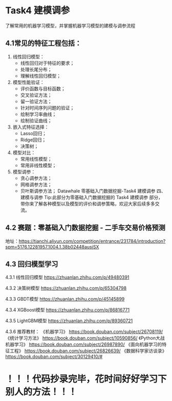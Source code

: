 # Task4 建模调参
了解常用的机器学习模型，并掌握机器学习模型的建模与调参流程

## 4.1常见的特征工程包括：
1.  线性回归模型： 
	-  线性回归对于特征的要求；
	-  处理长尾分布；
	-  理解线性回归模型；
2.  模型性能验证： 
	-  评价函数与目标函数；
	-  交叉验证方法；
	-  留一验证方法；
	-  针对时间序列问题的验证；
	-  绘制学习率曲线；
	-  绘制验证曲线；
3.  嵌入式特征选择： 
	-  Lasso回归；
	-  Ridge回归；
	-  决策树；
4.  模型对比： 
	-  常用线性模型；
	-  常用非线性模型；
5.  模型调参： 
	-  贪心调参方法；
	-  网格调参方法；
	-  贝叶斯调参方法；
Datawhale 零基础入门数据挖掘-Task4 建模调参
四、建模与调参
Tip:此部分为零基础入门数据挖掘的 Task4 建模调参 部分，带你来了解各种模型以及模型的评价和调参策略，欢迎大家后续多多交流。

## 4.2 赛题：零基础入门数据挖掘 - 二手车交易价格预测

地址：https://tianchi.aliyun.com/competition/entrance/231784/introduction?spm=5176.12281957.1004.1.38b02448ausjSX
## 4.3 回归模型学习
4.3.1 线性回归模型
https://zhuanlan.zhihu.com/p/49480391

4.3.2 决策树模型
https://zhuanlan.zhihu.com/p/65304798

4.3.3 GBDT模型
https://zhuanlan.zhihu.com/p/45145899

4.3.4 XGBoost模型
https://zhuanlan.zhihu.com/p/86816771

4.3.5 LightGBM模型
https://zhuanlan.zhihu.com/p/89360721

4.3.6 推荐教材：
《机器学习》 https://book.douban.com/subject/26708119/
《统计学习方法》 https://book.douban.com/subject/10590856/
《Python大战机器学习》 https://book.douban.com/subject/26987890/
《面向机器学习的特征工程》 https://book.douban.com/subject/26826639/
《数据科学家访谈录》 https://book.douban.com/subject/30129410/#




# ！！！代码抄录完毕，花时间好好学习下别人的方法！！！

